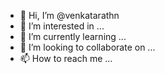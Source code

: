 - 👋 Hi, I’m @venkatarathn
- 👀 I’m interested in ...
- 🌱 I’m currently learning ...
- 💞️ I’m looking to collaborate on ...
- 📫 How to reach me ...

<!---
venkatarathn/venkatarathn is a ✨ special ✨ repository because its `README.md` (this file) appears on your GitHub profile.
You can click the Preview link to take a look at your changes.
--->
